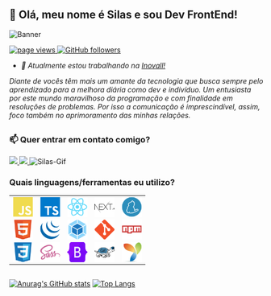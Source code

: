 ## 👋 Olá, meu nome é Silas e sou Dev FrontEnd!

![Banner](https://camo.githubusercontent.com/5dc6ee33381917e41fc9c4951799268998f11a9b864399bf79a0842e4f9b194d/68747470733a2f2f692e696d6775722e636f6d2f315a76566b44632e676966)

<p align="left">
  <a href="https://github.com/silasmasay">
    <img src="https://komarev.com/ghpvc/?username=silasmasay" alt="page views" />
  </a>
  <a href="https://github.com/silasmasay?tab=followers">
    <img alt="GitHub followers" src="https://img.shields.io/github/followers/silasmasay?color=green&logo=github">
  </a>
</p>

- <i>🔭 Atualmente estou trabalhando na <a target="_blank" href="https://www.inovall.com.br/beta/index.php">Inovall!</a></i>

<i>Diante de vocês têm mais um amante da tecnologia que busca sempre pelo aprendizado para a melhora diária como dev e indivíduo. Um entusiasta por este mundo maravilhoso da programação e com finalidade em resoluções de problemas. Por isso a comunicação é imprescindível, assim, foco também no aprimoramento das minhas relações.</i>

##

### 📫 Quer entrar em contato comigo?

<a href="https://www.linkedin.com/in/silas-masay-892b74167/" target="_blank">
  <img src="https://img.shields.io/badge/-LinkedIn-%230077B5?style=for-the-badge&logo=linkedin&logoColor=white" target="_blank">
</a>
<a href="mailto:silasmasay19@gmail.com">
  <img src="https://img.shields.io/badge/-Gmail-%23333?style=for-the-badge&logo=gmail&logoColor=white" target="_blank">
</a>

<img alt="Silas-Gif" src="https://media3.giphy.com/media/aNeyXVMrED6fUO1Exy/giphy.gif">


### Quais linguagens/ferramentas eu utilizo?
<table>
  <tbody>
    <tr>
      <td><img align="center" title="javascript" alt="Silas-Js" height="40" width="40" src="https://raw.githubusercontent.com/devicons/devicon/master/icons/javascript/javascript-plain.svg"></td>
      <td><img align="center" title="typescript" alt="Silas-Ts" height="40" width="40" src="https://raw.githubusercontent.com/devicons/devicon/master/icons/typescript/typescript-plain.svg"></td>
      <td><img align="center" title="react.js" alt="Silas-React" height="40" width="40" src="https://raw.githubusercontent.com/devicons/devicon/master/icons/react/react-original.svg"></td>
      <td><img align="center" title="next.js" alt="Silas-Nextjs" height="40" width="40" src="https://raw.githubusercontent.com/devicons/devicon/master/icons/nextjs/nextjs-original-wordmark.svg"></td>
      <td><img align="center" title="yarn" alt="Silas-Yarn" height="40" width="40" src="https://raw.githubusercontent.com/devicons/devicon/master/icons/yarn/yarn-original.svg"></td>
    </tr>
    <tr>  
      <td><img align="center" title="html" alt="Silas-HTML" height="40" width="40" src="https://raw.githubusercontent.com/devicons/devicon/master/icons/html5/html5-original.svg"></td>
      <td><img align="center" title="jquery" alt="Silas-Jquery" height="40" width="40" src="https://raw.githubusercontent.com/devicons/devicon/master/icons/jquery/jquery-original.svg"></td>
      <td><img align="center" title="webpack" alt="Silas-Webpack" height="40" width="40" src="https://raw.githubusercontent.com/devicons/devicon/master/icons/webpack/webpack-original.svg"></td>
      <td><img align="center" title="git" alt="Silas-Git" height="40" width="40" src="https://raw.githubusercontent.com/devicons/devicon/master/icons/git/git-original.svg"></td>
      <td><img align="center" title="npm" alt="Silas-NPM" height="40" width="40" src="https://raw.githubusercontent.com/devicons/devicon/master/icons/npm/npm-original-wordmark.svg"></td>
    </tr>
    <tr>
      <td><img align="center" title="css" alt="Silas-CSS" height="40" width="40" src="https://raw.githubusercontent.com/devicons/devicon/master/icons/css3/css3-original.svg"></td>
      <td><img align="center" title="sass" alt="Silas-SASS" height="40" width="40" src="https://raw.githubusercontent.com/devicons/devicon/master/icons/sass/sass-original.svg"></td>
      <td><img align="center" title="bootstrap" alt="Silas-Bootstrap" height="40" width="40" src="https://raw.githubusercontent.com/devicons/devicon/master/icons/bootstrap/bootstrap-original.svg"></td>
      <td><img align="center" title="tortoise svn" alt="Silas-SVN" height="40" width="40" src="https://raw.githubusercontent.com/devicons/devicon/master/icons/tortoisegit/tortoisegit-original.svg"></td>
      <td><img align="center" title="yii" alt="Silas-Yii" height="40" width="40" src="https://raw.githubusercontent.com/devicons/devicon/master/icons/yii/yii-original.svg"></td>
    </tr>
  </tbody>
</table>

##

[![Anurag's GitHub stats](https://github-readme-stats.vercel.app/api?username=silasmasay&&locale=pt-br&theme=buefy)](https://github.com/anuraghazra/github-readme-stats)
[![Top Langs](https://github-readme-stats.vercel.app/api/top-langs/?username=silasmasay&layout=compact&locale=pt-br&theme=buefy)](https://github.com/anuraghazra/github-readme-stats)
